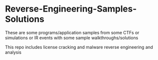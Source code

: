 # Reverse-Engineering-Samples-Solutions
These are some programs/application samples from some CTFs or simulations or IR events with some sample walkthroughs/solutions

This repo includes license cracking and malware reverse engineering and analysis